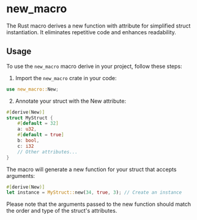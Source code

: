 # new_macro
The Rust macro derives a new function with  attribute for simplified struct instantiation. It eliminates repetitive code and enhances readability.

## Usage

To use the `new_macro` macro derive in your project, follow these steps:

1. Import the `new_macro` crate in your code:

```rust
use new_macro::New;
```
2. Annotate your struct with the New attribute:
```rust
#[derive(New)]
struct MyStruct {
    #[default = 32]
    a: u32,
    #[default = true]
    b: bool,
    c: i32
    // Other attributes...
}
```
The macro will generate a new function for your struct that accepts arguments:
```rust
#[derive(New)]
let instance = MyStruct::new(34, true, 3); // Create an instance 
```

Please note that the arguments passed to the new function should match the order and type of the struct's attributes.

